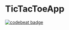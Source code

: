 # TicTacToeApp
[![codebeat badge](https://codebeat.co/badges/575c7043-f922-439a-93bd-4d7b24963a1a)](https://codebeat.co/projects/github-com-gabrysgab-flickrbrowser)
